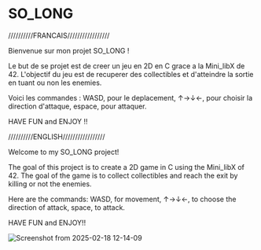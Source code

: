 # SO_LONG
//////////FRANCAIS/////////////////

Bienvenue sur mon projet SO_LONG !

Le but de se projet est de creer un jeu en 2D en C grace a la Mini_libX de 42.
L'objectif du jeu est de recuperer des collectibles et d'atteindre la sortie en tuant ou non les enemies.

Voici les commandes : WASD, pour le deplacement,
                      ↑→↓←, pour choisir la direction d'attaque,
                      espace, pour attaquer.

HAVE FUN and ENJOY !!

//////////ENGLISH/////////////////

Welcome to my SO_LONG project!

The goal of this project is to create a 2D game in C using the Mini_libX of 42. 
The goal of the game is to collect collectibles and reach the exit by killing or not the enemies.

Here are the commands: WASD, for movement, 
                        ↑→↓←, to choose the direction of attack, 
                        space, to attack.

HAVE FUN and ENJOY!!

![Screenshot from 2025-02-18 12-14-09](https://github.com/user-attachments/assets/cbef64ea-96ac-4680-ae61-3af7e173f959)
